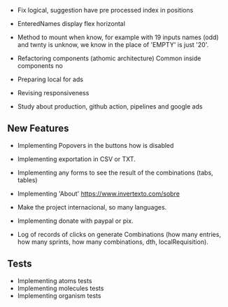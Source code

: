 - Fix logical, suggestion have pre processed index in positions
- EnteredNames display flex horizontal
- Method to mount when know, for example with 19 inputs names (odd) and twnty is unknow, we know in the place of 'EMPTY' is just '20'.
- Refactoring components (athomic architecture) Common inside components no

- Preparing local for ads
- Revising responsiveness
- Study about production, github action, pipelines and google ads

## New Features

- Implementing Popovers in the buttons how is disabled
- Implementing exportation in CSV or TXT.
- Implementing any forms to see the result of the combinations (tabs, tables)
- Implementing 'About' https://www.invertexto.com/sobre
- Make the project internacional, so many languages.

- Implementing donate with paypal or pix.
- Log of records of clicks on generate Combinations (how many entries, how many sprints, how many combinations, dth, localRequisition).

## Tests

- Implementing atoms tests
- Implementing molecules tests
- Implementing organism tests
